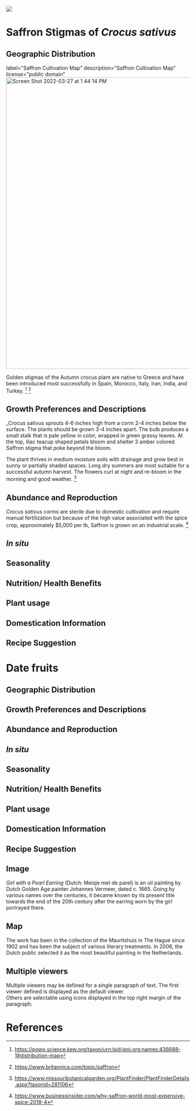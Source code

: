 
<a href="https://juncture-digital.org"><img src="https://juncture-digital.org/images/ve-button.png"></a>

<param ve-config 
       title="Paleothnobotanical Surveys of Saffron and Dates"
       author="Madeleine Wenger"
       banner="https://cdn.britannica.com/25/203625-050-64EDAEEE/Saffron-crocus-bloom-stigmas-flower-saffron-spice.jpg" 
       layout="vertical">

# Saffron Stigmas of _Crocus sativus_
## Geographic Distribution 

<param ve-image>
       label="Saffron Cultivation Map" 
       description="Saffron Cultivation Map" 
       license="public domain" 
<img width="797" alt="Screen Shot 2022-03-27 at 1 44 14 PM" src="https://user-images.githubusercontent.com/102480585/160293773-9834057c-4f3a-42fd-ad68-d95be0056d5a.png">

Golden stigmas of the Autumn crocus plant are native to Greece and have been introduced most successfully in Spain, Morocco, Italy, Iran, India, and Turkey. [^1]
[^2]

## Growth Preferences and Descriptions
_Crocus sativus sprouts 4-6 inches high from a corm 2-4 inches below the surface. The plants should be grown 3-4 inches apart. The bulb produces a small stalk that is pale yellow in color, wrapped in green grassy leaves. At the top, lilac teacup shaped petals bloom and shelter 3 amber colored Saffron stigma that poke beyond the bloom. 

The plant thrives in medium moisture soils with drainage and grow best in sunny or partially shaded spaces. Long dry summers are most suitable for a successful autumn harvest. The flowers curl at night and re-bloom in the morning and good weather. [^3]


## Abundance and Reproduction
_Crocus sativus_ corms are sterile due to domestic cultivation and require manual fertilization but because of the high value associated with the spice crop, approximately $5,000 per lb, Saffron is grown on an industrial scale. [^4]

## _In situ_
## Seasonality 
## Nutrition/ Health Benefits
## Plant usage
## Domestication Information 
## Recipe Suggestion

# Date fruits
## Geographic Distribution 
## Growth Preferences and Descriptions
## Abundance and Reproduction
## _In situ_
## Seasonality 
## Nutrition/ Health Benefits
## Plant usage
## Domestication Information 
## Recipe Suggestion




## Image

_Girl with a Pearl Earring_ (Dutch: Meisje met de parel) is an oil painting by Dutch Golden Age painter Johannes Vermeer, 
dated c. 1665. Going by various names over the centuries, it became known by its present title towards the end of the 
20th century after the earring worn by the girl portrayed there.
<param ve-image 
       label="Girl with a Pearl Earring" 
       description="painting by Johannes Vermeer" 
       license="public domain" 
       url="https://upload.wikimedia.org/wikipedia/commons/0/0f/1665_Girl_with_a_Pearl_Earring.jpg">

## Map

The work has been in the collection of the Mauritshuis in The Hague since 1902 and has been the subject of various 
literary treatments. In 2006, the Dutch public selected it as the most beautiful painting in the Netherlands.
<param ve-map center="Q36600" zoom="11" prefer-geojson>

## Multiple viewers

Multiple viewers may be defined for a single paragraph of text.  The first viewer defined is displayed as the default viewer.  
Others are selectable using icons displayed in the top right margin of the paragraph.
<param ve-image 
       manifest="https://iiif.juncture-digital.org/manifest/6dd738aed85597cac540ad31dd5818e86ef7f2918c7b43a9eb3123d5538e6e4c">
<param ve-map center="Q36600" zoom="11">

# References

[^1]: https://powo.science.kew.org/taxon/urn:lsid:ipni.org:names:436688-1#distribution-map
[^2]: https://www.britannica.com/topic/saffron
[^3]: https://www.missouribotanicalgarden.org/PlantFinder/PlantFinderDetails.aspx?taxonid=281106 
[^4]: https://www.businessinsider.com/why-saffron-world-most-expensive-spice-2018-4

